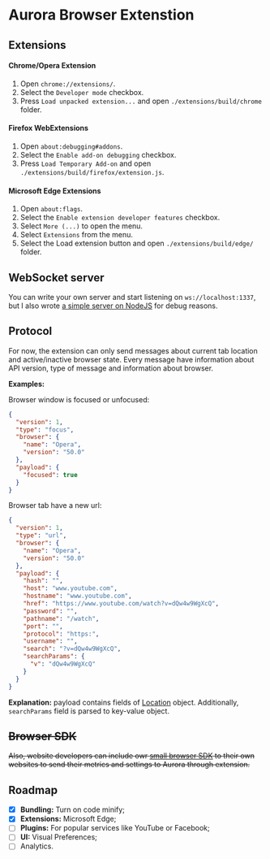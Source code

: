 # Aurora Browser Extenstion

## Extensions

#### Chrome/Opera Extension

1. Open `chrome://extensions/`.
2. Select the `Developer mode` checkbox.
3. Press `Load unpacked extension...` and open `./extensions/build/chrome` folder.

#### Firefox WebExtensions

1. Open `about:debugging#addons`.
2. Select the `Enable add-on debugging` checkbox.
3. Press `Load Temporary Add-on` and open `./extensions/build/firefox/extension.js`.

#### Microsoft Edge Extensions

1. Open `about:flags`.
2. Select the `Enable extension developer features` checkbox.
3. Select `More (...)` to open the menu.
4. Select `Extensions` from the menu.
5. Select the Load extension button and open `./extensions/build/edge/` folder.

## WebSocket server

You can write your own server and start listening on `ws://localhost:1337`, but I also wrote [a simple server on NodeJS](https://github.com/ozio/aurora-websocket-server) for debug reasons.

## Protocol

For now, the extension can only send messages about current tab location and active/inactive browser state. Every message have information about API version, type of message and information about browser.

**Examples:**

Browser window is focused or unfocused:
```json
{
  "version": 1,
  "type": "focus",
  "browser": {
    "name": "Opera",
    "version": "50.0"
  },
  "payload": {
    "focused": true
  }
}
```

Browser tab have a new url:
```json
{
  "version": 1,
  "type": "url",
  "browser": {
    "name": "Opera",
    "version": "50.0"
  },
  "payload": {
    "hash": "",
    "host": "www.youtube.com",
    "hostname": "www.youtube.com",
    "href": "https://www.youtube.com/watch?v=dQw4w9WgXcQ",
    "password": "",
    "pathname": "/watch",
    "port": "",
    "protocol": "https:",
    "username": "",
    "search": "?v=dQw4w9WgXcQ",
    "searchParams": {
      "v": "dQw4w9WgXcQ"
    }
  }
}
```

**Explanation:** payload contains fields of [Location](https://developer.mozilla.org/en-US/docs/Web/API/Location) object. Additionally, `searchParams` field is parsed to key-value object.

## ~~Browser SDK~~

~~Also, website developers can include owr [small browser SDK](https://github.com/ozio/aurora-browser-sdk) to their own websites to send their metrics and settings to Aurora through extension.~~

## Roadmap

- [x] **Bundling:** Turn on code minify;
- [x] **Extensions:** Microsoft Edge;
- [ ] **Plugins:** For popular services like YouTube or Facebook;
- [ ] **UI:** Visual Preferences;
- [ ] Analytics.

